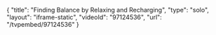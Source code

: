 {
    "title": "Finding Balance by Relaxing and Recharging",
    "type": "solo",
    "layout": "iframe-static",
    "videoId": "97124536",
    "url": "\/tvpembed\/97124536"
}